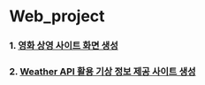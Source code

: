 # Web_project

### 1. [영화 상영 사이트 화면 생성](https://lg960214.github.io/Web_project/PJT/Movie/movie.html) 

### 2. [Weather API 활용 기상 정보 제공 사이트 생성](https://lg960214.github.io/Web_project/PJT/Weather/index.html)

